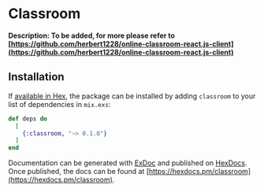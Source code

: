 # Classroom

**Description: To be added, for more please refer to [https://github.com/herbert1228/online-classroom-react.js-client](https://github.com/herbert1228/online-classroom-react.js-client)**

## Installation

If [available in Hex](https://hex.pm/docs/publish), the package can be installed
by adding `classroom` to your list of dependencies in `mix.exs`:

```elixir
def deps do
  [
    {:classroom, "~> 0.1.0"}
  ]
end
```

Documentation can be generated with [ExDoc](https://github.com/elixir-lang/ex_doc)
and published on [HexDocs](https://hexdocs.pm). Once published, the docs can
be found at [https://hexdocs.pm/classroom](https://hexdocs.pm/classroom).

